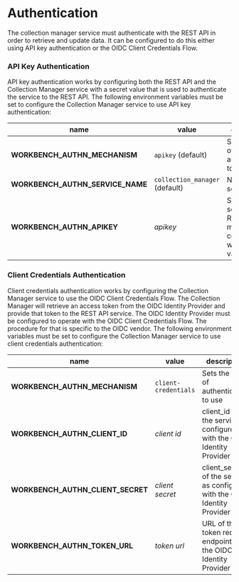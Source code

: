 # Authentication

The collection manager service must authenticate with the REST API in order to retrieve and update data.
It can be configured to do this either using API key authentication or the OIDC Client Credentials Flow.

### API Key Authentication

API key authentication works by configuring both the REST API and the Collection Manager service with a secret value that is used to authenticate the service to the REST API.
The following environment variables must be set to configure the Collection Manager service to use API key authentication: 

| name                             | value                          | description                                                        |
|----------------------------------|--------------------------------|--------------------------------------------------------------------|
| **WORKBENCH_AUTHN_MECHANISM**    | `apikey` (default)             | Sets the type of authentication to use                             |
| **WORKBENCH_AUTHN_SERVICE_NAME** | `collection_manager` (default) | Name of the service                                                |
| **WORKBENCH_AUTHN_APIKEY**       | _apikey_                       | Shared secret; the REST API must be configured with the same value |

### Client Credentials Authentication

Client credentials authentication works by configuring the Collection Manager service to use the OIDC Client Credentials Flow.
The Collection Manager will retrieve an access token from the OIDC Identity Provider and provide that token to the REST API service.
The OIDC Identity Provider must be configured to operate with the OIDC Client Credentials Flow.
The procedure for that is specific to the OIDC vendor.
The following environment variables must be set to configure the Collection Manager service to use client credentials authentication:

| name                              | value                | description                                                                |
|-----------------------------------|----------------------|----------------------------------------------------------------------------|
| **WORKBENCH_AUTHN_MECHANISM**     | `client-credentials` | Sets the type of authentication to use                                     |
| **WORKBENCH_AUTHN_CLIENT_ID**     | _client id_          | client_id of the service as configured with the OIDC Identity Provider     |
| **WORKBENCH_AUTHN_CLIENT_SECRET** | _client secret_      | client_secret of the service as configured with the OIDC Identity Provider |
| **WORKBENCH_AUTHN_TOKEN_URL**     | _token url_            | URL of the token request endpoint of the OIDC Identity Provider            |

